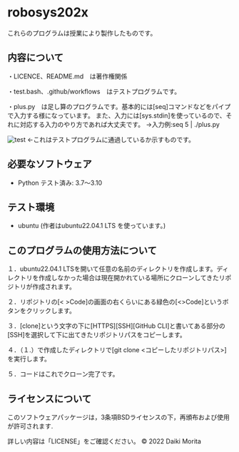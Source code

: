 # robosys202x

これらのプログラムは授業により製作したものです。



## 内容について

・LICENCE、README.md　は著作権関係


・test.bash、.github/workflows　はテストプログラムです。


・plus.py　は足し算のプログラムです。基本的には[seq]コマンドなどをパイプで入力する様になっています。
また、入力には[sys.stdin]を使っているので、それに対応する入力のやり方であれば大丈夫です。
->入力例:seq 5 | ./plus.py


![test](https://github.com/moritaddaiki/robosys202x/actions/workflows/test.yml/badge.svg)
<-これはテストプログラムに通過しているか示すものです。


## 必要なソフトウェア
* Python
  テスト済み: 3.7～3.10

## テスト環境
* ubuntu
(作者はubuntu22.04.1 LTS を使っています。)


## このプログラムの使用方法について

１．ubuntu22.04.1 LTSを開いて任意の名前のディレクトリを作成します。ディレクトリを作成しなかった場合は現在開かれている場所にクローンしてきたリポジトリが作成されます。

２．リポジトリの[< >Code]の画面の右くらいにある緑色の[<>Code]というボタンをクリックします。

３．[clone]という文字の下に[HTTPS][SSH][GitHub CLI]と書いてある部分の[SSH]を選択して下に出てきたリポジトリパスをコピーします。

４．（１.）で作成したディレクトリで[git clone <コピーしたリポジトリパス>]を実行します。

５．コードはこれでクローン完了です。




## ライセンスについて

このソフトウェアパッケージは，3条項BSDライセンスの下，再頒布および使用が許可されます.

詳しい内容は「LICENSE」をご確認ください。
 © 2022 Daiki Morita

